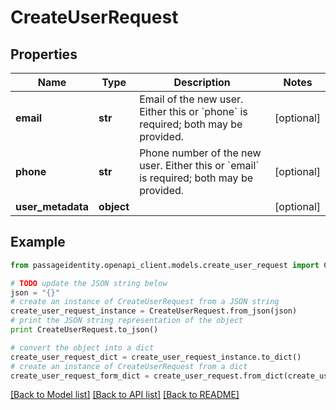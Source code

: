 # CreateUserRequest


## Properties
Name | Type | Description | Notes
------------ | ------------- | ------------- | -------------
**email** | **str** | Email of the new user. Either this or &#x60;phone&#x60; is required; both may be provided. | [optional] 
**phone** | **str** | Phone number of the new user. Either this or &#x60;email&#x60; is required; both may be provided. | [optional] 
**user_metadata** | **object** |  | [optional] 

## Example

```python
from passageidentity.openapi_client.models.create_user_request import CreateUserRequest

# TODO update the JSON string below
json = "{}"
# create an instance of CreateUserRequest from a JSON string
create_user_request_instance = CreateUserRequest.from_json(json)
# print the JSON string representation of the object
print CreateUserRequest.to_json()

# convert the object into a dict
create_user_request_dict = create_user_request_instance.to_dict()
# create an instance of CreateUserRequest from a dict
create_user_request_form_dict = create_user_request.from_dict(create_user_request_dict)
```
[[Back to Model list]](../README.md#documentation-for-models) [[Back to API list]](../README.md#documentation-for-api-endpoints) [[Back to README]](../README.md)


